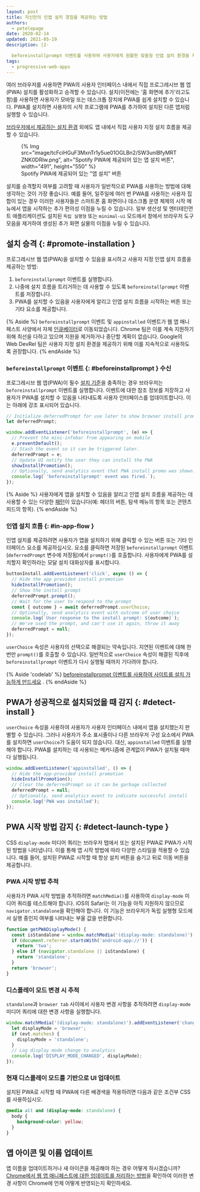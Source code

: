 ```yaml
---
layout: post
title: 자신만의 인앱 설치 경험을 제공하는 방법
authors:
  - petelepage
date: 2020-02-14
updated: 2021-05-19
description: |2-

  beforeinstallprompt 이벤트를 사용하여 사용자에게 원활한 맞춤형 인앱 설치 환경을 제공하십시오.
tags:
  - progressive-web-apps
---
```


여러 브라우저를 사용하면 PWA의 사용자 인터페이스 내에서 직접 프로그레시브 웹 앱(PWA) 설치를 활성화하고 승격할 수 있습니다. 설치(이전에는 '홈 화면에 추가'라고도 함)를 사용하면 사용자가 모바일 또는 데스크톱 장치에 PWA를 쉽게 설치할 수 있습니다. PWA를 설치하면 사용자의 시작 프로그램에 PWA를 추가하여 설치된 다른 앱처럼 실행할 수 있습니다.

[브라우저에서 제공하는 설치 환경](/promote-install/#browser-promotion) 외에도 앱 내에서 직접 사용자 지정 설치 흐름을 제공할 수 있습니다.

<figure data-float="right">{% Img src="image/tcFciHGuF3MxnTr1y5ue01OGLBn2/SW3unIBfyMRTZNK0DRIw.png", alt="Spotify PWA에 제공되어 있는 앱 설치 버튼", width="491", height="550" %}<figcaption> Spotify PWA에 제공되어 있는 "앱 설치" 버튼</figcaption></figure>

설치를 승격할지 여부를 고려할 때 사용자가 일반적으로 PWA를 사용하는 방법에 대해 생각하는 것이 가장 좋습니다. 예를 들어, 일주일에 여러 번 PWA를 사용하는 사용자 집합이 있는 경우 이러한 사용자들은 스마트폰 홈 화면이나 데스크톱 운영 체제의 시작 메뉴에서 앱을 시작하는 추가 편의성 이점을 누릴 수 있습니다. 일부 생산성 및 엔터테인먼트 애플리케이션도 설치된 `독립 실행형` 또는 `minimal-ui` 모드에서 창에서 브라우저 도구 모음을 제거하여 생성된 추가 화면 실물의 이점을 누릴 수 있습니다.

<div class="w-clearfix"></div>

## 설치 승격 {: #promote-installation }

프로그레시브 웹 앱(PWA)을 설치할 수 있음을 표시하고 사용자 지정 인앱 설치 흐름을 제공하는 방법:

1. `beforeinstallprompt` 이벤트를 실행합니다.
2. 나중에 설치 흐름을 트리거하는 데 사용할 수 있도록 `beforeinstallprompt` 이벤트를 저장합니다.
3. PWA를 설치할 수 있음을 사용자에게 알리고 인앱 설치 흐름을 시작하는 버튼 또는 기타 요소를 제공합니다.

{% Aside %} `beforeinstallprompt` 이벤트 및 `appinstalled` 이벤트가 웹 앱 매니페스트 사양에서 자체 [인큐베이터](https://github.com/WICG/beforeinstallprompt)로 이동되었습니다. Chrome 팀은 이를 계속 지원하기 위해 최선을 다하고 있으며 지원을 제거하거나 중단할 계획이 없습니다. Google의 Web DevRel 팀은 사용자 지정 설치 환경을 제공하기 위해 이를 지속적으로 사용하도록 권장합니다. {% endAside %}

### `beforeinstallprompt` 이벤트 {: #beforeinstallprompt } 수신

프로그레시브 웹 앱(PWA)이 필수 [설치 기준](/install-criteria/)을 충족하는 경우 브라우저는 `beforeinstallprompt` 이벤트를 실행합니다. 이벤트에 대한 참조 정보를 저장하고 사용자가 PWA를 설치할 수 있음을 나타내도록 사용자 인터페이스를 업데이트합니다. 이는 아래에 강조 표시되어 있습니다.

```js
// Initialize deferredPrompt for use later to show browser install prompt.
let deferredPrompt;

window.addEventListener('beforeinstallprompt', (e) => {
  // Prevent the mini-infobar from appearing on mobile
  e.preventDefault();
  // Stash the event so it can be triggered later.
  deferredPrompt = e;
  // Update UI notify the user they can install the PWA
  showInstallPromotion();
  // Optionally, send analytics event that PWA install promo was shown.
  console.log(`'beforeinstallprompt' event was fired.`);
});
```

{% Aside %} 사용자에게 앱을 설치할 수 있음을 알리고 인앱 설치 흐름을 제공하는 데 사용할 수 있는 다양한 [패턴](/promote-install/)이 있습니다(예: 헤더의 버튼, 탐색 메뉴의 항목 또는 콘텐츠 피드의 항목). {% endAside %}

### 인앱 설치 흐름 {: #in-app-flow }

인앱 설치를 제공하려면 사용자가 앱을 설치하기 위해 클릭할 수 있는 버튼 또는 기타 인터페이스 요소를 제공하십시오. 요소를 클릭하면 저장된 `beforeinstallprompt` 이벤트(`deferredPrompt` 변수에 저장됨)에서 `prompt()`를 호출합니다. 사용자에게 PWA를 설치할지 확인하라는 모달 설치 대화상자를 표시합니다.

```js
buttonInstall.addEventListener('click', async () => {
  // Hide the app provided install promotion
  hideInstallPromotion();
  // Show the install prompt
  deferredPrompt.prompt();
  // Wait for the user to respond to the prompt
  const { outcome } = await deferredPrompt.userChoice;
  // Optionally, send analytics event with outcome of user choice
  console.log(`User response to the install prompt: ${outcome}`);
  // We've used the prompt, and can't use it again, throw it away
  deferredPrompt = null;
});
```

`userChoice` 속성은 사용자의 선택으로 해결되는 약속입니다. 지연된 이벤트에 대해 한 번만 `prompt()`를 호출할 수 있습니다. 일반적으로 `userChoice` 속성이 해결된 직후에 `beforeinstallprompt` 이벤트가 다시 실행될 때까지 기다려야 합니다.

{% Aside 'codelab' %} [beforeinstallprompt 이벤트를 사용하여 사이트를 설치 가능하게 만드세요](/codelab-make-installable) . {% endAside %}

## PWA가 성공적으로 설치되었을 때 감지 {: #detect-install }

`userChoice` 속성을 사용하여 사용자가 사용자 인터페이스 내에서 앱을 설치했는지 판별할 수 있습니다. 그러나 사용자가 주소 표시줄이나 다른 브라우저 구성 요소에서 PWA를 설치하면 `userChoice`가 도움이 되지 않습니다. 대신, `appinstalled` 이벤트를 실행해야 합니다. PWA를 설치하는 데 사용되는 메커니즘에 관계없이 PWA가 설치될 때마다 실행됩니다.

```js
window.addEventListener('appinstalled', () => {
  // Hide the app-provided install promotion
  hideInstallPromotion();
  // Clear the deferredPrompt so it can be garbage collected
  deferredPrompt = null;
  // Optionally, send analytics event to indicate successful install
  console.log('PWA was installed');
});
```

## PWA 시작 방법 감지 {: #detect-launch-type }

CSS `display-mode` 미디어 쿼리는 브라우저 탭에서 또는 설치된 PWA로 PWA가 시작된 방법을 나타냅니다. 이를 통해 앱 시작 방법에 따라 다양한 스타일을 적용할 수 있습니다. 예를 들어, 설치된 PWA로 시작할 때 항상 설치 버튼을 숨기고 뒤로 이동 버튼을 제공합니다.

### PWA 시작 방법 추적

사용자가 PWA 시작 방법을 추적하려면 `matchMedia()`를 사용하여 `display-mode` 미디어 쿼리를 테스트해야 합니다. iOS의 Safari는 이 기능을 아직 지원하지 않으므로 `navigator.standalone`을 확인해야 합니다. 이 기능은 브라우저가 독립 실행형 모드에서 실행 중인지 여부를 나타내는 부울 값을 반환합니다.

```js
function getPWADisplayMode() {
  const isStandalone = window.matchMedia('(display-mode: standalone)').matches;
  if (document.referrer.startsWith('android-app://')) {
    return 'twa';
  } else if (navigator.standalone || isStandalone) {
    return 'standalone';
  }
  return 'browser';
}
```

### 디스플레이 모드 변경 시 추적

`standalone`과 `browser tab` 사이에서 사용자 변경 사항을 추적하려면 `display-mode` 미디어 쿼리에 대한 변경 사항을 실행합니다.

```js
window.matchMedia('(display-mode: standalone)').addEventListener('change', (evt) => {
  let displayMode = 'browser';
  if (evt.matches) {
    displayMode = 'standalone';
  }
  // Log display mode change to analytics
  console.log('DISPLAY_MODE_CHANGED', displayMode);
});
```

### 현재 디스플레이 모드를 기반으로 UI 업데이트

설치된 PWA로 시작할 때 PWA에 다른 배경색을 적용하려면 다음과 같은 조건부 CSS를 사용하십시오.

```css
@media all and (display-mode: standalone) {
  body {
    background-color: yellow;
  }
}
```

## 앱 아이콘 및 이름 업데이트

앱 이름을 업데이트하거나 새 아이콘을 제공해야 하는 경우 어떻게 하시겠습니까? [Chrome에서 웹 앱 매니페스트에 대한 업데이트를 처리하는 방법](/manifest-updates/)을 확인하여 이러한 변경 사항이 Chrome에 언제 어떻게 반영되는지 확인하세요.

